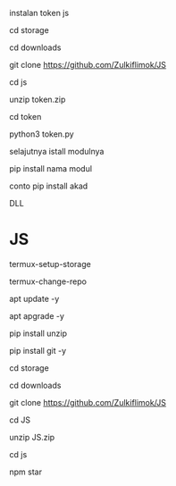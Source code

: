 instalan token js

cd storage

cd downloads

git clone https://github.com/Zulkiflimok/JS

cd js

unzip token.zip

cd token

python3 token.py

selajutnya istall modulnya 

pip install nama modul

conto pip install akad 

DLL



# JS

termux-setup-storage

termux-change-repo

apt update -y

apt apgrade -y

pip install unzip

pip install git -y

cd storage

cd downloads

git clone https://github.com/Zulkiflimok/JS

cd JS

unzip JS.zip

cd js

npm star
